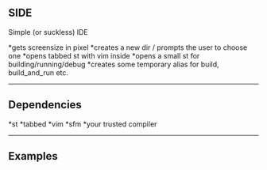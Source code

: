 SIDE
--------------------
Simple (or suckless) IDE

*gets screensize in pixel
*creates a new dir / prompts the user to choose one
*opens tabbed st with vim inside
*opens a small st for building/running/debug
*creates some temporary alias for build, build_and_run etc.

--------------------

Dependencies
--------------------

*st
*tabbed
*vim
*sfm 
*your trusted compiler

--------------------

Examples
--------------------

